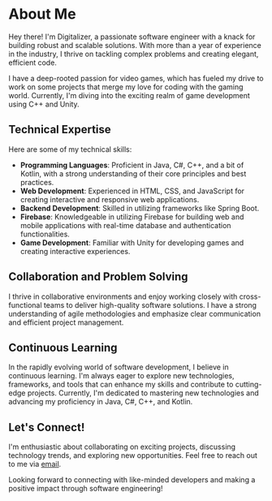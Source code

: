 # About Me

Hey there! I'm Digitalizer, a passionate software engineer with a knack for building robust and scalable solutions. With more than a year of experience in the industry, I thrive on tackling complex problems and creating elegant, efficient code.

I have a deep-rooted passion for video games, which has fueled my drive to work on some projects that merge my love for coding with the gaming world. Currently, I'm diving into the exciting realm of game development using C++ and Unity.

## Technical Expertise

Here are some of my technical skills:

- **Programming Languages**: Proficient in Java, C#, C++, and a bit of Kotlin, with a strong understanding of their core principles and best practices.
- **Web Development**: Experienced in HTML, CSS, and JavaScript for creating interactive and responsive web applications.
- **Backend Development**: Skilled in utilizing frameworks like Spring Boot.
- **Firebase**: Knowledgeable in utilizing Firebase for building web and mobile applications with real-time database and authentication functionalities.
- **Game Development**: Familiar with Unity for developing games and creating interactive experiences.

## Collaboration and Problem Solving

I thrive in collaborative environments and enjoy working closely with cross-functional teams to deliver high-quality software solutions. I have a strong understanding of agile methodologies and emphasize clear communication and efficient project management.

## Continuous Learning

In the rapidly evolving world of software development, I believe in continuous learning. I'm always eager to explore new technologies, frameworks, and tools that can enhance my skills and contribute to cutting-edge projects. Currently, I'm dedicated to mastering new technologies and advancing my proficiency in Java, C#, C++, and Kotlin.

## Let's Connect!

I'm enthusiastic about collaborating on exciting projects, discussing technology trends, and exploring new opportunities. Feel free to reach out to me via [email](itlazaroh@gmail.com).

Looking forward to connecting with like-minded developers and making a positive impact through software engineering!
